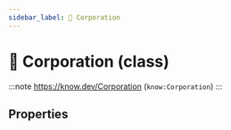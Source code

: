 ```yaml
---
sidebar_label: 📃 Corporation
---
```


# 📃 Corporation (class)

:::note
https://know.dev/Corporation
(`know:Corporation`)
:::

## Properties
